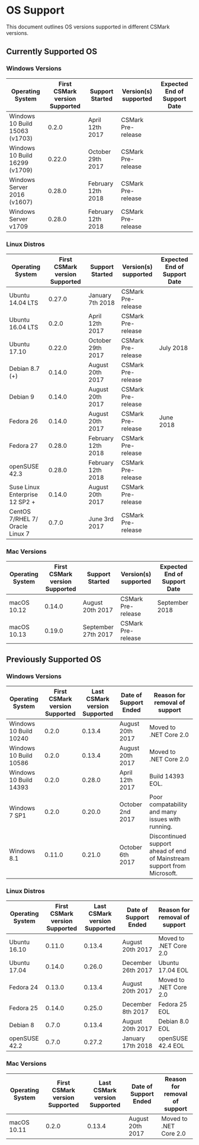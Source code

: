# OS Support
This document outlines OS versions supported in different CSMark versions.

## Currently Supported OS

### Windows Versions

| Operating System | First CSMark version Supported | Support Started | Version(s) supported | Expected End of Support Date|
|---|---|---|---|---|
| Windows 10 Build 15063 (v1703) | 0.2.0 | April 12th 2017 | CSMark Pre-release |   |
| Windows 10 Build 16299 (v1709) | 0.22.0 | October 29th 2017 | CSMark Pre-release |   |
| Windows Server 2016 (v1607) | 0.28.0 | February 12th 2018 | CSMark Pre-release |   |
| Windows Server v1709 | 0.28.0 | February 12th 2018 | CSMark Pre-release |   |

### Linux Distros

| Operating System | First CSMark version Supported | Support Started | Version(s) supported | Expected End of Support Date|
|---|---|---|---|---|
| Ubuntu 14.04 LTS | 0.27.0 | January 7th 2018 | CSMark Pre-release |  |
| Ubuntu 16.04 LTS | 0.2.0 | April 12th 2017 | CSMark Pre-release |   |
| Ubuntu 17.10 | 0.22.0 | October 29th 2017 | CSMark Pre-release | July 2018 |
| Debian 8.7 (+) | 0.14.0 | August 20th 2017 | CSMark Pre-release |   |
| Debian 9 | 0.14.0 | August 20th 2017 | CSMark Pre-release |   |
| Fedora 26 | 0.14.0 | August 20th 2017 | CSMark Pre-release | June 2018 |
| Fedora 27 | 0.28.0 | February 12th 2018 | CSMark Pre-release |   |
| openSUSE 42.3 | 0.28.0 | February 12th 2018 | CSMark Pre-release |   |
| Suse Linux Enterprise 12 SP2 + | 0.14.0 | August 20th 2017 | CSMark Pre-release |   |
| CentOS 7/RHEL 7/ Oracle Linux 7 | 0.7.0 | June 3rd 2017 | CSMark Pre-release |   |

### Mac Versions

| Operating System | First CSMark version Supported | Support Started | Version(s) supported | Expected End of Support Date|
|---|---|---|---|---|
| macOS 10.12 | 0.14.0 | August 20th 2017 | CSMark Pre-release | September 2018 |
| macOS 10.13 | 0.19.0 | September 27th 2017 | CSMark Pre-release |   |

## Previously Supported OS

### Windows Versions

| Operating System| First CSMark version Supported | Last CSMark version Supported | Date of Support Ended | Reason for removal of support |
|---|---|---|---|----|
| Windows 10 Build 10240 | 0.2.0 | 0.13.4 | August 20th 2017 | Moved to .NET Core 2.0 |
| Windows 10 Build 10586 | 0.2.0 | 0.13.4 | August 20th 2017 | Moved to .NET Core 2.0 |
| Windows 10 Build 14393 | 0.2.0 | 0.28.0 | April 12th 2017 | Build 14393 EOL. |
| Windows 7 SP1 | 0.2.0 | 0.20.0 | October 2nd 2017 | Poor compatability and many issues with running.|
| Windows 8.1 | 0.11.0 | 0.21.0 | October 6th 2017 | Discontinued support ahead of end of Mainstream support from Microsoft. |

### Linux Distros

| Operating System| First CSMark version Supported | Last CSMark version Supported | Date of Support Ended | Reason for removal of support |
|---|---|---|---|----|
| Ubuntu 16.10 | 0.11.0 | 0.13.4 | August 20th 2017 | Moved to .NET Core 2.0 |
| Ubuntu 17.04 | 0.14.0 | 0.26.0 | December 26th 2017 | Ubuntu 17.04 EOL |
| Fedora 24 | 0.13.0 | 0.13.4 | August 20th 2017 | Moved to .NET Core 2.0 |
| Fedora 25 | 0.14.0 | 0.25.0 | December 8th 2017 | Fedora 25 EOL |
| Debian 8 | 0.7.0 | 0.13.4 | August 20th 2017 | Debian 8.0 EOL |
| openSUSE 42.2 | 0.7.0 | 0.27.2 | January 17th 2018 | openSUSE 42.4 EOL |   |

### Mac Versions

| Operating System| First CSMark version Supported | Last CSMark version Supported | Date of Support Ended | Reason for removal of support |
|---|---|---|---|----|
| macOS 10.11 | 0.2.0 | 0.13.4 | August 20th 2017 | Moved to .NET Core 2.0 |
